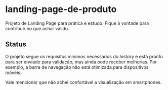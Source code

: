 # landing-page-de-produto

Projeto de Landing Page para prática e estudo. Fique à vontade para contribuir no que achar válido.

## Status

O projeto segue os requisitos mínimos necessários do history e está pronto para ser enviado para validação, mas ainda pode receber melhorias. Por exemplo, a barra de navegação não está otimizada para dispositivos móveis.

Vale mencionar que não achei confortável a visualização em smartphones.
